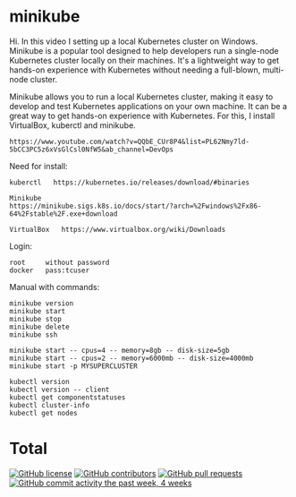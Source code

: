 # minikube

Hi. In this video I setting up a local Kubernetes cluster on Windows.
Minikube is a popular tool designed to help developers run a single-node Kubernetes cluster locally on their machines. It's a lightweight way to get hands-on experience with Kubernetes without needing a full-blown, multi-node cluster.

Minikube allows you to run a local Kubernetes cluster, making it easy to develop and test Kubernetes applications on your own machine. It can be a great way to get hands-on experience with Kubernetes. For this, I install VirtualBox, kuberctl and minikube.

```
https://www.youtube.com/watch?v=QQbE_CUr8P4&list=PL62Nmy7ld-5bCC3PC5z6xVsGlCsl0NfW5&ab_channel=DevOps
```

Need for install:

```
kuberctl   https://kubernetes.io/releases/download/#binaries

Minikube
https://minikube.sigs.k8s.io/docs/start/?arch=%2Fwindows%2Fx86-64%2Fstable%2F.exe+download

VirtualBox   https://www.virtualbox.org/wiki/Downloads
```

Login:

```
root     without password
docker   pass:tcuser
```

Manual with commands:

```
minikube version
minikube start
minikube stop
minikube delete
minikube ssh

minikube start -- cpus=4 -- memory=8gb -- disk-size=5gb
minikube start -- cpus=2 -- memory=6000mb -- disk-size=4000mb
minikube start -p MYSUPERCLUSTER

kubectl version
kubectl version -- client
kubectl get componentstatuses
kubectl cluster-info
kubectl get nodes
```

# Total

[![GitHub license](https://img.shields.io/badge/License-Apache_2.0-blue.svg)](https://github.com/mainocean/blob/main/LICENSE) [![GitHub contributors](https://img.shields.io/github/contributors/mainocean/git-checkout--b-DP-9-complete-the-task-for-youtube.git)]() [![GitHub pull requests](https://img.shields.io/github/issues-pr/mainocean/git-checkout--b-DP-9-complete-the-task-for-youtube.git)]() [![GitHub commit activity the past week, 4 weeks](https://img.shields.io/github/commit-activity/y/mainocean/git-checkout--b-DP-9-complete-the-task-for-youtube.git)]()

